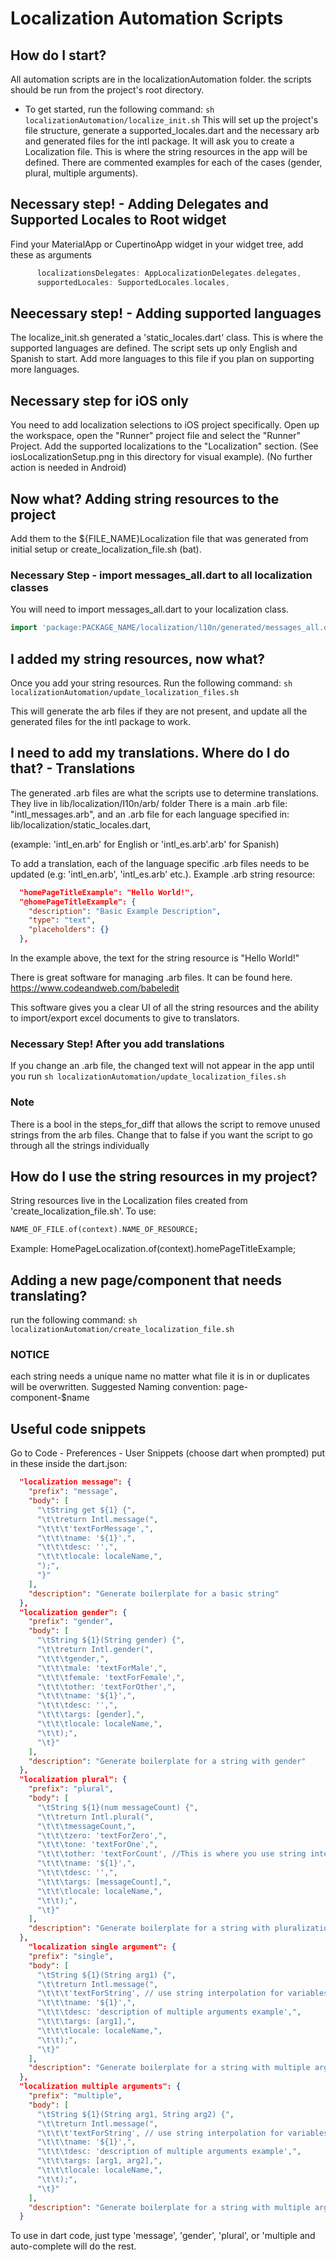 # Localization Automation Scripts

## How do I start?

All automation scripts are in the localizationAutomation folder. the scripts should be run from the project's root directory.

- To get started, run the following command:
  `sh localizationAutomation/localize_init.sh`
  This will set up the project's file structure, generate a supported_locales.dart and the necessary arb and generated files for the intl package. It will ask you to create a Localization file. This is where the string resources in the app will be defined. There are commented examples for each of the cases (gender, plural, multiple arguments).

## Necessary step! - Adding Delegates and Supported Locales to Root widget

Find your MaterialApp or CupertinoApp widget in your widget tree, add these as arguments

```dart
      localizationsDelegates: AppLocalizationDelegates.delegates,
      supportedLocales: SupportedLocales.locales,
```

## Neecessary step! - Adding supported languages

The localize_init.sh generated a 'static_locales.dart' class. This is where the supported languages are defined. The script sets up only English and Spanish to start. Add more languages to this file if you plan on supporting more languages.

## Necessary step for iOS only

You need to add localization selections to iOS project specifically. Open up the workspace, open the "Runner" project file and select the "Runner" Project. Add the supported localizations to the "Localization" section. (See iosLocalizationSetup.png in this directory for visual example). (No further action is needed in Android)

## Now what? Adding string resources to the project

Add them to the \${FILE_NAME}Localization file that was generated from initial setup or create_localization_file.sh (bat).

### Necessary Step - import messages_all.dart to all localization classes

You will need to import messages_all.dart to your localization class.

```dart
import 'package:PACKAGE_NAME/localization/l10n/generated/messages_all.dart';
```

## I added my string resources, now what?

Once you add your string resources. Run the following command:
`sh localizationAutomation/update_localization_files.sh`

This will generate the arb files if they are not present, and update all the generated files for the intl package to work.

## I need to add my translations. Where do I do that? - Translations

The generated .arb files are what the scripts use to determine translations. They live in lib/localization/I10n/arb/ folder
There is a main .arb file: "intl_messages.arb", and an .arb file for each language specified in: lib/localization/static_locales.dart,

(example: 'intl_en.arb' for English or 'intl_es.arb'.arb' for Spanish)

To add a translation, each of the language specific .arb files needs to be updated (e.g: 'intl_en.arb', 'intl_es.arb' etc.). Example .arb string resource:

```json
  "homePageTitleExample": "Hello World!",
  "@homePageTitleExample": {
    "description": "Basic Example Description",
    "type": "text",
    "placeholders": {}
  },
```

In the example above, the text for the string resource is "Hello World!"

There is great software for managing .arb files. It can be found here.
https://www.codeandweb.com/babeledit

This software gives you a clear UI of all the string resources and the ability to import/export excel documents to give to translators.

### Necessary Step! After you add translations

If you change an .arb file, the changed text will not appear in the app until you run
`sh localizationAutomation/update_localization_files.sh`

### Note

There is a bool in the steps_for_diff that allows the script to remove unused strings from the arb files. Change that to false if you want the script to go through all the strings individually

## How do I use the string resources in my project?

String resources live in the Localization files created from 'create_localization_file.sh'. To use:

```dart
NAME_OF_FILE.of(context).NAME_OF_RESOURCE;
```

Example:
HomePageLocalization.of(context).homePageTitleExample;

## Adding a new page/component that needs translating?

run the following command:
`sh localizationAutomation/create_localization_file.sh`

### NOTICE

each string needs a unique name no matter what file it is in or duplicates will be overwritten. Suggested Naming convention: page-component-\$name

## Useful code snippets

Go to Code - Preferences - User Snippets (choose dart when prompted)
put in these inside the dart.json:

```json
  "localization message": {
    "prefix": "message",
    "body": [
      "\tString get ${1} {",
      "\t\treturn Intl.message(",
      "\t\t\t'textForMessage',",
      "\t\t\tname: '${1}',",
      "\t\t\tdesc: '',",
      "\t\t\tlocale: localeName,",
      ");",
      "}"
    ],
    "description": "Generate boilerplate for a basic string"
  },
  "localization gender": {
    "prefix": "gender",
    "body": [
      "\tString ${1}(String gender) {",
      "\t\treturn Intl.gender(",
      "\t\t\tgender,",
      "\t\t\tmale: 'textForMale',",
      "\t\t\tfemale: 'textForFemale',",
      "\t\t\tother: 'textForOther',",
      "\t\t\tname: '${1}',",
      "\t\t\tdesc: '',",
      "\t\t\targs: [gender],",
      "\t\t\tlocale: localeName,",
      "\t\t);",
      "\t}"
    ],
    "description": "Generate boilerplate for a string with gender"
  },
  "localization plural": {
    "prefix": "plural",
    "body": [
      "\tString ${1}(num messageCount) {",
      "\t\treturn Intl.plural(",
      "\t\t\tmessageCount,",
      "\t\t\tzero: 'textForZero',",
      "\t\t\tone: 'textForOne',",
      "\t\t\tother: 'textForCount', //This is where you use string interpolation for variables",
      "\t\t\tname: '${1}',",
      "\t\t\tdesc: '',",
      "\t\t\targs: [messageCount],",
      "\t\t\tlocale: localeName,",
      "\t\t);",
      "\t}"
    ],
    "description": "Generate boilerplate for a string with pluralization"
  },
    "localization single argument": {
    "prefix": "single",
    "body": [
      "\tString ${1}(String arg1) {",
      "\t\treturn Intl.message(",
      "\t\t\t'textForString', // use string interpolation for variables",
      "\t\t\tname: '${1}',",
      "\t\t\tdesc: 'description of multiple arguments example',",
      "\t\t\targs: [arg1],",
      "\t\t\tlocale: localeName,",
      "\t\t);",
      "\t}"
    ],
    "description": "Generate boilerplate for a string with multiple arguments"
  },
  "localization multiple arguments": {
    "prefix": "multiple",
    "body": [
      "\tString ${1}(String arg1, String arg2) {",
      "\t\treturn Intl.message(",
      "\t\t\t'textForString', // use string interpolation for variables",
      "\t\t\tname: '${1}',",
      "\t\t\tdesc: 'description of multiple arguments example',",
      "\t\t\targs: [arg1, arg2],",
      "\t\t\tlocale: localeName,",
      "\t\t);",
      "\t}"
    ],
    "description": "Generate boilerplate for a string with multiple arguments"
  }
```

To use in dart code, just type 'message', 'gender', 'plural', or 'multiple and auto-complete will do the rest.
